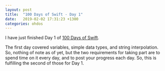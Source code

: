 ```yaml
---
layout: post
title:  "100 Days of Swift - Day 1"
date:   2019-02-02 17:31:23 +1300
categories: ohdos
---
```

I have just finished Day 1 of [100 Days of Swift](https://www.hackingwithswift.com/100).

The first day covered variables, simple data types, and string interpolation. So, nothing of note as of yet, but the two requirements for taking part are to spend time on it every day, and to post your progress each day. So, this is fulfilling the second of those for Day 1.
